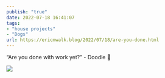 ```yaml
---
publish: "true"
date: 2022-07-18 16:41:07
tags:
- "house projects"
- "Dogs"
url: https://ericmwalk.blog/2022/07/18/are-you-done.html
---
```

“Are you done with work yet?” - Doodle 🐶


![](https://ericmwalk.blog/uploads/2022/78be9b31ec.jpg)